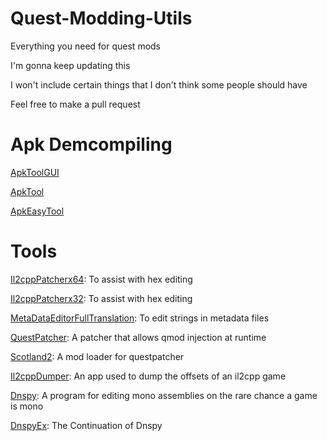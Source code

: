 # Quest-Modding-Utils
Everything you need for quest mods

I'm gonna keep updating this

I won't include certain things that I don't think some people should have

Feel free to make a pull request

# Apk Demcompiling

[ApkToolGUI](https://github.com/AndnixSH/APKToolGUI)

[ApkTool](https://github.com/iBotPeaches/Apktool)

[ApkEasyTool](https://xdaforums.com/t/closed-discontinued-windows-apk-easy-tool-v1-60-2022-06-23.3333960/)

# Tools

[Il2cppPatcherx64](https://github.com/Livku2/Lib-IL2CPP-Patcher-x64): To assist with hex editing

[Il2cppPatcherx32](https://github.com/T5ive/libil2cpp-Patcher): To assist with hex editing

[MetaDataEditorFullTranslation](https://github.com/Livku2/MetadataEditor-Full-Translation): To edit strings in metadata files

[QuestPatcher](https://github.com/Lauriethefish/QuestPatcher): A patcher that allows qmod injection at runtime

[Scotland2](https://github.com/sc2ad/Scotland2): A mod loader for questpatcher

[Il2cppDumper](https://github.com/Perfare/Il2CppDumper): An app used to dump the offsets of an il2cpp game

[Dnspy](https://github.com/dnSpy/dnSpy): A program for editing mono assemblies on the rare chance a game is mono

[DnspyEx](https://github.com/dnSpyEx/dnSpy): The Continuation of Dnspy

